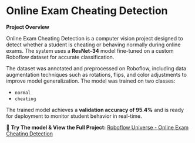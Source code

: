 # Online Exam Cheating Detection

**Project Overview**

Online Exam Cheating Detection is a computer vision project designed to detect whether a student is cheating or behaving normally during online exams. The system uses a **ResNet-34** model fine-tuned on a custom Roboflow dataset for accurate classification.

The dataset was annotated and preprocessed on Roboflow, including data augmentation techniques such as rotations, flips, and color adjustments to improve model generalization. The model was trained on two classes:

- `normal`
- `cheating`

The trained model achieves a **validation accuracy of 95.4%** and is ready for deployment to monitor student behavior in real-time.

🔗 **Try The model & View the Full Project:** [Roboflow Universe - Online Exam Cheating Detection](https://universe.roboflow.com/sohila-reda-82dmq/online-exam-cheating-detection-vkvle)
